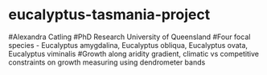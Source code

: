 # eucalyptus-tasmania-project
#Alexandra Catling
#PhD Research University of Queensland
#Four focal species - Eucalyptus amygdalina, Eucalyptus obliqua, Eucalyptus ovata, Eucalyptus viminalis
#Growth along aridity gradient, climatic vs competitive constraints on growth measuring using dendrometer bands
